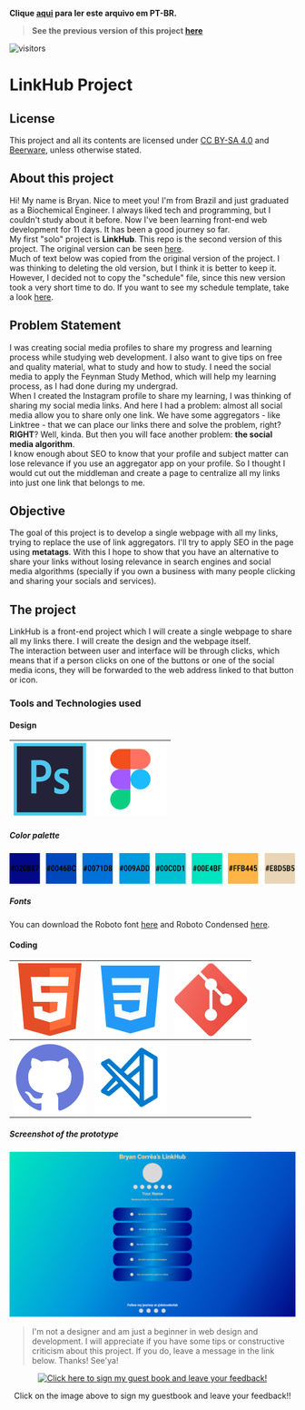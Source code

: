 **Clique [aqui](./src/txt/readme_ptbr.md) para ler este arquivo em PT-BR.**  

>**See the previous version of this project [here](https://github.com/bryrrea/my_linkhub)** 

![visitors](https://visitor-badge-bryrrea.vercel.app/p/linkhub?color=blue)

# **LinkHub Project**  

## **License**  
This project and all its contents are licensed under [CC BY-SA 4.0](https://creativecommons.org/licenses/by-sa/4.0/) and [Beerware](https://people.freebsd.org/~phk/), unless otherwise stated.  

## **About this project**  
Hi! My name is Bryan. Nice to meet you! I'm from Brazil and just graduated as a Biochemical Engineer. I always liked tech and programming, but I couldn't study about it before. Now I've been learning front-end web development for 11 days. It has been a good journey so far.  
My first "solo" project is **LinkHub**. This repo is the second version of this project. The original version can be seen [here](https://github.com/bryrrea/linkhub_v2).  
Much of text below was copied from the original version of the project. I was thinking to deleting the old version, but I think it is better to keep it. However, I decided not to copy the "schedule" file, since this new version took a very short time to do. If you want to see my schedule template, take a look [here](https://github.com/bryrrea/linkhub_v2/blob/master/src/txt/schedule.md).  

## **Problem Statement**  
I was creating social media profiles to share my progress and learning process while studying web development. I also want to give tips on free and quality material, what to study and how to study. I need the social media to apply the Feynman Study Method, which will help my learning process, as I had done during my undergrad.  
When I created the Instagram profile to share my learning, I was thinking of sharing my social media links. And here I had a problem: almost all social media allow you to share only one link. We have some aggregators - like Linktree - that we can place our links there and solve the problem, right? **RIGHT**? Well, kinda. But then you will face another problem: **the social media algorithm**.  
I know enough about SEO to know that your profile and subject matter can lose relevance if you use an aggregator app on your profile. So I thought I would cut out the middleman and create a page to centralize all my links into just one link that belongs to me.  

## **Objective**  
The goal of this project is to develop a single webpage with all my links, trying to replace the use of link aggregators. I'll try to apply SEO in the page using **metatags**. With this I hope to show that you have an alternative to share your links without losing relevance in search engines and social media algorithms (specially if you own a business with many people clicking and sharing your socials and services). 

## **The project**  
LinkHub is a front-end project which I will create a single webpage to share all my links there. I will create the design and the webpage itself.  
The interaction between user and interface will be through clicks, which means that if a person clicks on one of the buttons or one of the social media icons, they will be forwarded to the web address linked to that button or icon.  

### **Tools and Technologies used**  
#### **Design**  

|![Photoshop](./src/img/readme_icons/ps.png)|![Figma](./src/img/readme_icons/figma.png)|
|:--------------:|:--------------:|  

##### **Color palette**  
![Color palette](./src/img/color_palette.jpg)  

##### **Fonts**  
You can download the Roboto font [here](https://fonts.google.com/download?family=Roboto) and Roboto Condensed [here](https://fonts.google.com/download?family=Roboto%20Condensed).  

#### **Coding**  

|![HTML](./src/img/readme_icons/html.png)|![CSS](./src/img/readme_icons/css3.png)|![Git](./src/img/readme_icons/git.png)|
|:--------------:|:---------------:|:--------------:|
|![Github](./src/img/readme_icons/github.png)|![VsCode](./src/img/readme_icons/vscode.png)|  

##### **Screenshot of the prototype**  

![LinkHub hi-fi prototype](./src/img/hi-fi_prot.jpg)  

>I'm not a designer and am just a beginner in web design and development. I will appreciate if you have some tips or constructive criticism about this project. If you do, leave a message in the link below. Thanks! See'ya!  

<p align="center">
  <a href="https://gist.github.com/bryrrea/9163f0be3b18ad123aa662073af117f8">
    <img src="https://user-images.githubusercontent.com/61485514/190542751-4d0b7f63-f025-4894-8624-cbeb25113831.gif" alt="Click here to sign my guest book and leave your feedback!">
  </a>
  <p align="center"> Click on the image above to sign my guestbook and leave your feedback!!</p>
</p>
